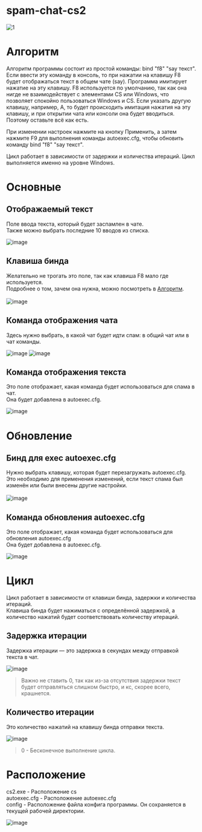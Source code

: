 # spam-chat-cs2
![1](https://github.com/user-attachments/assets/f0dd336c-ec38-4e95-b5b3-a2de55e478e2)

# Алгоритм
Алгоритм программы состоит из простой команды: bind "f8" "say текст". Если ввести эту команду в консоль, то при нажатии на клавишу F8 будет отображаться текст в общем чате (say). Программа имитирует нажатие на эту клавишу. F8 используется по умолчанию, так как она нигде не взаимодействует с элементами CS или Windows, что позволяет спокойно пользоваться Windows и CS. Если указать другую клавишу, например, A, то будет происходить имитация нажатия на эту клавишу, и при открытии чата или консоли она будет вводиться. Поэтому оставьте всё как есть.

При изменении настроек нажмите на кнопку Применить, а затем нажмите F9 для выполнения команды autoexec.cfg, чтобы обновить команду bind "f8" "say текст".

Цикл работает в зависимости от задержки и количества итераций. Цикл выполняется именно на уровне Windows.

# Основные 
## Отображаемый текст
Поле ввода текста, который будет заспамлен в чате.<br>
Также можно выбрать последние 10 вводов из списка.<br>

![image](https://github.com/user-attachments/assets/ddbcf9ff-7249-4d43-bb22-7664e6d257f3)


## Клавиша бинда
Желательно не трогать это поле, так как клавиша F8 мало где используется. <br>
Подробнее о том, зачем она нужна, можно посмотреть в <a href="https://github.com/metros-software/spam-chat-cs2/blob/main/README.md#%D0%B0%D0%BB%D0%B3%D0%BE%D1%80%D0%B8%D1%82%D0%BC">Алгоритм</a>.<br><br>
![image](https://github.com/user-attachments/assets/416bf8a1-f3ef-4027-b879-c0bd53780f98)

## Команда отображения чата

Здесь нужно выбрать, в какой чат будет идти спам: в общий чат или в чат команды.<br> 

![image](https://github.com/user-attachments/assets/5a459962-4f02-4a1b-940f-50b867143337)
![image](https://github.com/user-attachments/assets/a84d6cff-0b90-44b6-913d-91715b6a4696)


## Команда отображения текста
Это поле отображает, какая команда будет использоваться для спама в чат.<br>
Она будет добавлена в autoexec.cfg.<br>

![image](https://github.com/user-attachments/assets/795b5bfe-75c2-425a-9f60-afdb12e6fc6e)


# Обновление 
## Бинд для exec autoexec.cfg
Нужно выбрать клавишу, которая будет перезагружать autoexec.cfg.<br>
Это необходимо для применения изменений, если текст спама был изменён или были внесены другие настройки.<br><br>
![image](https://github.com/user-attachments/assets/cb1dabd8-e192-498d-b54d-1af14d34cca7)

## Команда обновления autoexec.cfg
Это поле отображает, какая команда будет использоваться для обновления autoexec.cfg<br>
Она будет добавлена в autoexec.cfg.<br>

![image](https://github.com/user-attachments/assets/a5c053fa-7895-4874-b8fb-e28fe2fd7203)


# Цикл

Цикл работает в зависимости от клавиши бинда, задержки и количества итераций.<br>
Клавиша бинда будет нажиматься с определённой задержкой, а количество нажатий будет соответствовать количеству итераций.

## Задержка итерации
Задержка итерации — это задержка в секундах между отправкой текста в чат.<br>

![image](https://github.com/user-attachments/assets/c07c54e3-697a-493a-a379-594d9241b47e)

> Важно не ставить 0, так как из-за отсутствия задержки текст будет отправляться слишком быстро, и кс, скорее всего, крашнется.

## Количество итерации
Это количество нажатий на клавишу бинда отправки текста.

![image](https://github.com/user-attachments/assets/7da9b1d8-cb13-4d33-a01f-a27e255dcade)

> 0 - Бесконечное выполнение цикла.

# Расположение
cs2.exe - Расположение cs<br>
autoexec.cfg - Расположение autoexec.cfg<br>
config - Расположение файла конфига программы. Он сохраняется в текущей рабочей директории. <br>

![image](https://github.com/user-attachments/assets/41e652c9-090d-4f21-95b7-3e9f8756c43c)

